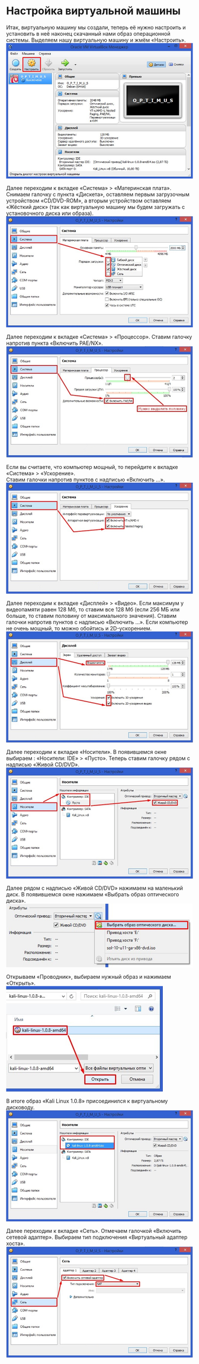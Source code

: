 # Настройка виртуальной машины

Итак, виртуальную машину мы создали, теперь её нужно настроить и установить в неё наконец скачанный нами образ операционной системы.
Выделяем нашу виртуальную машину и жмём «Настроить».  
![Рис. 1](img/1.jpg)

Далее переходим к вкладке «Система» > «Материнская плата».
Снимаем галочку с пункта «Дискета», оставляем первым загрузочным устройством «CD/DVD-ROM», а вторым устройством оставляем «Жёсткий диск» (так как виртуальную машину мы будем загружать с установочного диска или образа).  
![Рис. 2](img/2.jpg)

Далее переходим к вкладке «Система» > «Процессор». Ставим галочку напротив пункта «Включить PAE/NX».  
![Рис. 4](img/3.jpg)

Если вы считаете, что компьютер мощный, то перейдите к вкладке «Система» > «Ускорение».  
Ставим галочки напротив пунктов с надписью «Включить …».
![Рис. 4](img/4.jpg)

Далее переходим к вкладке «Дисплей» > «Видео». Если максимум у видеопамяти равен 128 Мб, то ставим все 128 Мб (если 256 МБ или больше, то ставим половину от максимального значения).
Ставим галочки напротив пунктов с надписью «Включить …». Если компьютер не очень мощный, то можно обойтись и 2D-ускорением.  
![Рис. 5](img/5.jpg)

Далее переходим к вкладке «Носители». В появившемся окне выбираем : «Носители: IDE» > «Пусто». Теперь ставим галочку рядом с надписью «Живой CD/DVD».  
![Рис. 6](img/6.jpg)

Далее рядом с надписью «Живой CD/DVD» нажимаем на маленький диск. В появившемся окне нажимаем «Выбрать образ оптического диска».  
![Рис. 7](img/7.jpg)

Открываем «Проводник», выбираем нужный образ и нажимаем «Открыть».  
![Рис. 8](img/8.jpg)

В итоге образ «Kali Linux 1.0.8» присоединился к виртуальному дисководу.  
![Рис. 9](img/9.jpg)

Далее переходим к вкладке «Сеть». Отмечаем галочкой «Включить сетевой адаптер». Выбираем тип подключения «Виртуальный адаптер хоста».  
![Рис. 10](img/10.jpg)
